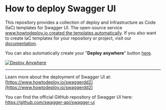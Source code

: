 # How to deploy Swagger UI
This repository provides a collection of deploy and Infrastructure as Code (IaC) templates for Swagger UI. The open-source service [www.howtodeploy.io created the templates automatically](https://www.howtodeploy.io/swaggerdd2). If you also want to create IaC templates for your repository or project, visit our [documentation](https://www.howtodeploy.io/documentation).

You can also automatically create your "**Deploy anywhere**" button [here](https://www.howtodeploy.io/deploy-button).

[![Deploy Anywhere](https://cdn.howtodeploy.io/images/button/howtodeploy-button.webp)](https://www.howtodeploy.io/swaggerdd2)

----

Learn more about the deployment of Swagger UI at: [https://www.howtodeploy.io/swaggerdd2](https://www.howtodeploy.io/swaggerdd2)

You can find the official GitHub repository of Swagger UI here: https://github.com/swagger-api/swagger-ui
